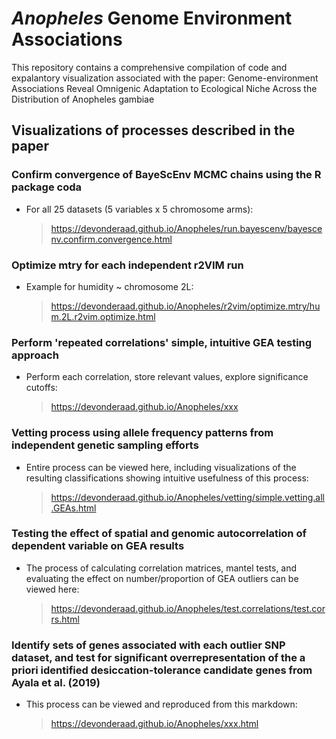 *Anopheles* Genome Environment Associations 
==================================================================================

This repository contains a comprehensive compilation of code and expalantory visualization associated with the paper: Genome-environment Associations Reveal Omnigenic Adaptation to Ecological Niche Across the Distribution of Anopheles gambiae

Visualizations of processes described in the paper
------------

### Confirm convergence of BayeScEnv MCMC chains using the R package coda
*   For all 25 datasets (5 variables x 5 chromosome arms):
    > <https://devonderaad.github.io/Anopheles/run.bayescenv/bayescenv.confirm.convergence.html>

### Optimize mtry for each independent r2VIM run
*   Example for humidity ~ chromosome 2L:
    > <https://devonderaad.github.io/Anopheles/r2vim/optimize.mtry/hum.2L.r2vim.optimize.html>

### Perform 'repeated correlations' simple, intuitive GEA testing approach
*   Perform each correlation, store relevant values, explore significance cutoffs:
    > <https://devonderaad.github.io/Anopheles/xxx>

### Vetting process using allele frequency patterns from independent genetic sampling efforts
*   Entire process can be viewed here, including visualizations of the resulting classifications showing intuitive usefulness of this process:
    > <https://devonderaad.github.io/Anopheles/vetting/simple.vetting.all.GEAs.html>

### Testing the effect of spatial and genomic autocorrelation of dependent variable on GEA results 
*   The process of calculating correlation matrices, mantel tests, and evaluating the effect on number/proportion of GEA outliers can be viewed here:
    > <https://devonderaad.github.io/Anopheles/test.correlations/test.corrs.html>

### Identify sets of genes associated with each outlier SNP dataset, and test for significant overrepresentation of the a priori identified desiccation-tolerance candidate genes from Ayala et al. (2019)

*   This process can be viewed and reproduced from this markdown:
    > <https://devonderaad.github.io/Anopheles/xxx.html>




